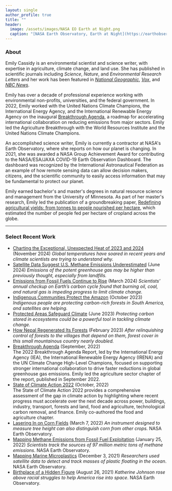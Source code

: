 ```yaml
---
layout: single
author_profile: true
title: ""
header:
  image: /assets/images/NASA EO Earth at Night.png
  caption: "[NASA Earth Observatory, Earth at Night](https://earthobservatory.nasa.gov/features/NightLights)"
---
```


### About
Emily Cassidy is an environmental scientist and science writer, with expertise in agriculture, climate change, and land use. She has published in scientific journals including *Science*, *Nature*, and *Environmental Research Letters* and her work has been featured in [_National Geographic_](https://www.nationalgeographic.com/foodfeatures/feeding-9-billion/), [_Vox_](https://www.vox.com/2014/8/21/6053187/cropland-map-food-fuel-animal-feed), and [_NBC News_](https://www.nbcnews.com/sciencemain/feed-4-billion-more-skip-meat-milk-eggs-study-says-6c10848930). 

Emily has over a decade of professional experience working with environmental non-profits, universities, and the federal government. In 2022, Emily worked with the United Nations Climate Champions, the International Energy Agency, and the International Renewable Energy Agency on the inaugural [Breakthrough Agenda](https://www.iea.org/reports/breakthrough-agenda-report-2022), a roadmap for accelerating international collaboration on reducing emissions from major sectors. Emily led the Agriculture Breakthrough with the World Resources Institute and the United Nations Climate Champions.  

An accomplished science writer, Emily is currently a contractor at NASA's Earth Observatory, where she reports on how our planet is changing. In 2021, she was awarded a NASA Group Achievement Award for contributing to the NASA/ESA/JAXA COVID-19 Earth Observation Dashboard. The dashboard was recognized by the International Astronautical Federation as an example of how remote sensing data can allow decision makers, citizens, and the scientific community to easily access information that may be fundamental to protect our planet.

Emily earned bachelor's and master's degrees in natural resource science and management from the University of Minnesota. As part of her master's research, Emily led the publication of a groundbreaking paper, [Redefining agricultural yields: from tonnes to people nourished per hectare](https://doi.org/10.1088/1748-9326/8/3/034015), which estimated the number of people fed per hectare of cropland across the globe.

---
### Select Recent Work ###
- [Charting the Exceptional, Unexpected Heat of 2023 and 2024](https://earthobservatory.nasa.gov/images/153588/charting-the-exceptional-unexpected-heat-of-2023-and-2024) (November 2024) *Global temperatures have soared in recent years and climate scientists are trying to understand why.*
- [Satellite Data Suggest U.S. Methane Emissions Underestimated](https://earthobservatory.nasa.gov/images/152825/satellite-data-suggest-us-methane-emissions-underestimated) (June 2024) *Emissions of the potent greenhouse gas may be higher than previously thought, especially from landfills.*
- [Emissions from Fossil Fuels Continue to Rise](https://earthobservatory.nasa.gov/images/152519/emissions-from-fossil-fuels-continue-to-rise) (March 2024) *Scientists’ annual checkup on Earth’s carbon cycle found that burning oil, coal, and natural gas is impeding progress to limit climate change.*
- [Indigenous Communities Protect the Amazon](https://earthobservatory.nasa.gov/images/151921/indigenous-communities-protect-the-amazon) (October 2023) *Indigenous people are protecting carbon-rich forests in South America, and satellites are helping.*
- [Protected Areas Safeguard Climate](https://earthobservatory.nasa.gov/images/151515/protected-areas-safeguard-climate) (June 2023) *Protecting carbon stored in ecosystems could be a powerful tool in tackling climate change.*
- [How Nepal Regenerated Its Forests](https://earthobservatory.nasa.gov/images/150937/how-nepal-regenerated-its-forests) (February 2023) *After relinquishing control of forests to the villages that depend on them, forest cover in this small mountainous country nearly doubled.*
- [Breakthrough Agenda](https://www.iea.org/reports/breakthrough-agenda-report-2022) (September, 2022)
  <br>The 2022 Breakthrough Agenda Report, led by the International Energy Agency (IEA), the International Renewable Energy Agency (IRENA) and the UN Climate Change High-Level Champions, focused on supporting stronger international collaboration to drive faster reductions in global greenhouse gas emissions. Emily led the agriculture sector chapter of the report, published in September 2022. 
- [State of Climate Action 2022](https://www.wri.org/research/state-climate-action-2022) (October, 2022)
  <br>The State of Climate Action 2022 provides a comprehensive assessment of the gap in climate action by highlighting where recent progress must accelerate over the next decade across power, buildings, industry, transport, forests and land, food and agriculture, technological carbon removal, and finance. Emily co-authored the food and agriculture chapter.
- [Lasering In on Corn Fields](https://earthobservatory.nasa.gov/images/149538/lasering-in-on-corn-fields) (March 7, 2022) *An instrument designed to measure tree height can also distinguish corn from other crops.* NASA Earth Observatory.
- [Mapping Methane Emissions from Fossil Fuel Exploitation](https://earthobservatory.nasa.gov/images/149374/mapping-methane-emissions-from-fossil-fuel-exploitation) (January 25, 2022) *Scientists track the sources of 97 million metric tons of methane emissions*. NASA Earth Observatory.
- [Mapping Marine Microplastics](https://earthobservatory.nasa.gov/images/149163/mapping-marine-microplastics) (December 3, 2021) *Researchers used satellite data to detect and track masses of plastic floating in the ocean*. NASA Earth Observatory.
- [Birthplace of a Hidden Figure](https://earthobservatory.nasa.gov/images/148738/birthplace-of-a-hidden-figure) (August 26, 2021) *Katherine Johnson rose above racial struggles to help America rise into space*. NASA Earth Observatory.





